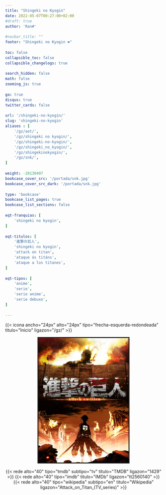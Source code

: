 ```yaml
---
title: "Shingeki no Kyogin"
date: 2022-05-07T00:27:00+02:00
#draft: true
author: 'Ran#'

#navbar_title: ""
footer: "Shingeki no Kyogin ❤️"

toc: false
collapsible_toc: false
collapsible_changelogs: true

search_hidden: false
math: false
zooming_js: true

ga: true
disqus: true
twitter_cards: false

url: '/shingeki-no-kyogin/'
slug: 'shingeki-no-kyogin'
aliases : [
    '/gz/aot/',
    '/gz/shingeki no kyogin/',
    '/gz/shingeki-no-kyogin/',
    '/gz/shingeki_no_kyogin/',
    '/gz/shingekinokyogin/',
    '/gz/snk/',
]

weight: -20130407
bookcase_cover_src: '/portada/snk.jpg'
bookcase_cover_src_dark: '/portada/snk.jpg'

type: 'bookcase'
bookcase_list_pages: true
bookcase_list_sections: false

eqt-franquias: [
    'shingeki no kyogin',
]

eqt-titulos: [
    '進撃の巨人',
    'shingeki no kyogin',
    'attack on titan',
    'ataque ós titáns',
    'ataque a los titanes',
]

eqt-tipos: [
    'anime',
    'serie',
    'serie anime',
    'serie debuxo',
]

---
```


{{< icona ancho="24px" alto="24px" tipo="frecha-esquerda-redondeada" titulo="Inicio" ligazon="/gz/" >}}

<div style="text-align: center">
<img style="border: 3px solid currentColor" height=400 title="Shingeki no Kyogin" alt="Shingeki no Kyogin" src="/portada/snk.jpg">

{{< rede alto="40" tipo="tmdb" subtipo="tv" titulo="TMDB" ligazon="1429" >}}
{{< rede alto="40" tipo="imdb" titulo="IMDb" ligazon="tt2560140" >}}
{{< rede alto="40" tipo="wikipedia" subtipo="en" titulo="Wikipedia" ligazon="Attack_on_Titan_(TV_series)" >}}
</div>
